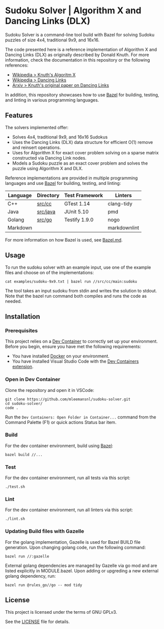 # Sudoku Solver | Algorithm X and Dancing Links (DLX)

Sudoku Solver is a command-line tool build with Bazel for solving Sudoku puzzles
of size 4x4, traditional 9x9, and 16x16.

The code presented here is a reference implementation of Algorithm X and
Dancing Links (DLX) as originally described by Donald Knuth. For more
information, check the documentation in this repository or the following
references:

- [Wikipedia > Knuth's Algoritm X](https://en.wikipedia.org/wiki/Knuth%27s_Algorithm_X)
- [Wikipedia > Dancing Links](https://en.wikipedia.org/wiki/Dancing_Links)
- [Arxiv > Knuth's original paper on Dancing Links](https://arxiv.org/abs/cs/0011047)

In addition, this repository showcases how to use [Bazel](https://bazel.build/) for
building, testing, and linting in various programming languages.

## Features

The solvers implemented offer:

- Solves 4x4, traditional 9x9, and 16x16 Sudokus
- Uses the Dancing Links (DLX) data structure for efficient O(1) remove and
  reinsert operations.
- Uses for Algorithm X for exact cover problem solving on a sparse matrix constructed
  via Dancing Link nodes.
- Models a Sudoku puzzle as an exact cover problem and solves the puzzle using
  Algorithm X and DLX.

Reference implementations are provided in multiple programming languages and
use [Bazel](https://bazel.build/) for building, testing, and linting:

| Language | Directory            | Test Framework | Linters      |
| -------- | -------------------- | -------------- | ------------ |
| C++      | [src/cc](src/cc)     | GTest 1.14     | clang-tidy   |
| Java     | [src/java](src/java) | JUnit 5.10     | pmd          |
| Golang   | [src/go](src/go)     | Testify 1.9.0  | nogo         |
| Markdown |                      |                | markdownlint |

For more information on how Bazel is used, see [Bazel.md](Bazel.md).

## Usage

To run the sudoku solver with an example input, use one of the example files and
choose on of the implementations:

```shell
cat examples/sudoku-9x9.txt | bazel run //src/cc/main:sudoku
```

The tool takes an input sudoku from stdin and writes the solution to stdout.
Note that the bazel run command both compiles and runs the code as needed.

## Installation

### Prerequisites

This project relies on a [Dev Container](https://code.visualstudio.com/docs/devcontainers/containers)
to correctly set up your environment.
Before you begin, ensure you have met the following requirements:

- You have installed [Docker](https://www.docker.com/get-started/) on your environment.
- You have installed Visual Studio Code with the
  [Dev Containers extension](https://marketplace.visualstudio.com/items?itemName=ms-vscode-remote.remote-containers).

### Open in Dev Container

Clone the repository and open it in VSCode:

```shell
git clone https://github.com/mleemansnl/sudoku-solver.git
cd sudoku-solver/
code .
```

Run the `Dev Containers: Open Folder in Container...` command from the Command
Palette (F1) or quick actions Status bar item.

### Build

For the dev container environment, build using [Bazel](https://bazel.build/):

```shell
bazel build //...
```

### Test

For the dev container environment, run all tests via this script:

```shell
./test.sh
```

### Lint

For the dev container environment, run all linters via this script:

```shell
./lint.sh
```

### Updating Build files with Gazelle

For the golang implementation, Gazelle is used for Bazel BUILD file generation.
Upon changing golang code, run the following command:

```shell
bazel run //:gazelle
```

External golang dependencies are managed by Gazelle via go mod and are
listed explicitly in MODULE.bazel.
Upon adding or upgreding a new external golang dependency, run:

```shell
bazel run @rules_go//go -- mod tidy
```

## License

This project is licensed under the terms of GNU GPLv3.

See the [LICENSE](LICENSE) file for details.
